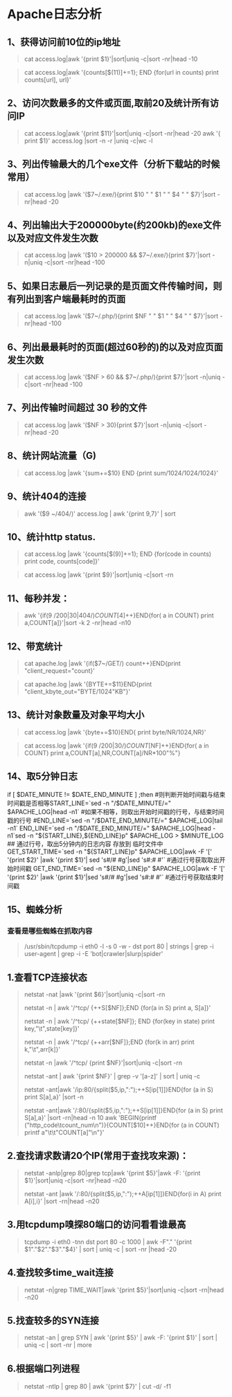 # Apache日志分析
## 1、获得访问前10位的ip地址
>cat access.log|awk '{print $1}'|sort|uniq -c|sort -nr|head -10

>cat access.log|awk '{counts[$(11)]+=1}; END {for(url in counts) print counts[url], url}'

## 2、访问次数最多的文件或页面,取前20及统计所有访问IP
>cat access.log|awk '{print $11}'|sort|uniq -c|sort -nr|head -20
awk '{ print $1}' access.log |sort -n -r |uniq -c|wc -l

## 3、列出传输最大的几个exe文件（分析下载站的时候常用）
>cat access.log |awk '($7~/\.exe/){print $10 " " $1 " " $4 " " $7}'|sort -nr|head -20

## 4、列出输出大于200000byte(约200kb)的exe文件以及对应文件发生次数
>cat access.log |awk '($10 > 200000 && $7~/\.exe/){print $7}'|sort -n|uniq -c|sort -nr|head -100

## 5、如果日志最后一列记录的是页面文件传输时间，则有列出到客户端最耗时的页面
>cat access.log |awk '($7~/\.php/){print $NF " " $1 " " $4 " " $7}'|sort -nr|head -100

## 6、列出最最耗时的页面(超过60秒的)的以及对应页面发生次数
>cat access.log |awk '($NF > 60 && $7~/\.php/){print $7}'|sort -n|uniq -c|sort -nr|head -100

## 7、列出传输时间超过 30 秒的文件
>cat access.log |awk '($NF > 30){print $7}'|sort -n|uniq -c|sort -nr|head -20

## 8、统计网站流量（G)
>cat access.log |awk '{sum+=$10} END {print sum/1024/1024/1024}'

## 9、统计404的连接
>awk '($9 ~/404/)' access.log | awk '{print $9,$7}' | sort

## 10、统计http status.
>cat access.log |awk '{counts[$(9)]+=1}; END {for(code in counts) print code, counts[code]}'

>cat access.log |awk '{print $9}'|sort|uniq -c|sort -rn

## 11、每秒并发：
>awk '{if($9~/200|30|404/)COUNT[$4]++}END{for( a in COUNT) print a,COUNT[a]}'|sort -k 2 -nr|head -n10

## 12、带宽统计
>cat apache.log |awk '{if($7~/GET/) count++}END{print "client_request="count}'

>cat apache.log |awk '{BYTE+=$11}END{print "client_kbyte_out="BYTE/1024"KB"}'

## 13、统计对象数量及对象平均大小
>cat access.log |awk '{byte+=$10}END{ print byte/NR/1024,NR}'

>cat access.log |awk '{if($9~/200|30/)COUNT[$NF]++}END{for( a in COUNT) print a,COUNT[a],NR,COUNT[a]/NR*100"%"}

## 14、取5分钟日志
if [ $DATE_MINUTE != $DATE_END_MINUTE ] ;then #则判断开始时间戳与结束时间戳是否相等START_LINE=`sed -n "/$DATE_MINUTE/=" $APACHE_LOG|head -n1` #如果不相等，则取出开始时间戳的行号，与结束时间戳的行号
 #END_LINE=`sed -n "/$DATE_END_MINUTE/=" $APACHE_LOG|tail -n1`
END_LINE=`sed -n "/$DATE_END_MINUTE/=" $APACHE_LOG|head -n1`sed -n "${START_LINE},${END_LINE}p" $APACHE_LOG > $MINUTE_LOG ## 通过行号，取出5分钟内的日志内容 存放到 临时文件中
GET_START_TIME=`sed -n "${START_LINE}p" $APACHE_LOG|awk -F '[' '{print $2}' |awk '{print $1}'|
sed 's#/# #g'|sed 's#:# #'` #通过行号获取取出开始时间戳
GET_END_TIME=`sed -n "${END_LINE}p" $APACHE_LOG|awk -F '[' '{print $2}' |awk '{print $1}'|sed
's#/# #g'|sed 's#:# #'` #通过行号获取结束时间戳

## 15、蜘蛛分析
### 查看是哪些蜘蛛在抓取内容
>/usr/sbin/tcpdump -i eth0 -l -s 0 -w - dst port 80 | strings | grep -i user-agent | grep -i -E 'bot|crawler|slurp|spider'


## 1.查看TCP连接状态
>netstat -nat |awk '{print $6}'|sort|uniq -c|sort -rn
>
>netstat -n | awk '/^tcp/ {++S[$NF]};END {for(a in S) print a, S[a]}'
>
>netstat -n | awk '/^tcp/ {++state[$NF]}; END {for(key in state) print key,"\t",state[key]}'
>
>netstat -n | awk '/^tcp/ {++arr[$NF]};END {for(k in arr) print k,"\t",arr[k]}'
>
>netstat -n |awk '/^tcp/ {print $NF}'|sort|uniq -c|sort -rn
>
>netstat -ant | awk '{print $NF}' | grep -v '[a-z]' | sort | uniq -c
>
>netstat -ant|awk '/ip:80/{split($5,ip,":");++S[ip[1]]}END{for (a in S) print S[a],a}' |sort -n
>
>netstat -ant|awk '/:80/{split($5,ip,":");++S[ip[1]]}END{for (a in S) print S[a],a}' |sort -rn|head -n 10
awk 'BEGIN{printf ("http_code\tcount_num\n")}{COUNT[$10]++}END{for (a in COUNT) printf a"\t\t"COUNT[a]"\n"}'
## 2.查找请求数请20个IP(常用于查找攻来源)：
>netstat -anlp|grep 80|grep tcp|awk '{print $5}'|awk -F: '{print $1}'|sort|uniq -c|sort -nr|head -n20
>
>netstat -ant |awk '/:80/{split($5,ip,":");++A[ip[1]]}END{for(i in A) print A[i],i}' |sort -rn|head -n20
## 3.用tcpdump嗅探80端口的访问看看谁最高
>tcpdump -i eth0 -tnn dst port 80 -c 1000 | awk -F"." '{print $1"."$2"."$3"."$4}' | sort | uniq -c | sort -nr |head -20
## 4.查找较多time_wait连接
>netstat -n|grep TIME_WAIT|awk '{print $5}'|sort|uniq -c|sort -rn|head -n20
## 5.找查较多的SYN连接
>netstat -an | grep SYN | awk '{print $5}' | awk -F: '{print $1}' | sort | uniq -c | sort -nr | more
## 6.根据端口列进程
>netstat -ntlp | grep 80 | awk '{print $7}' | cut -d/ -f1
　　
